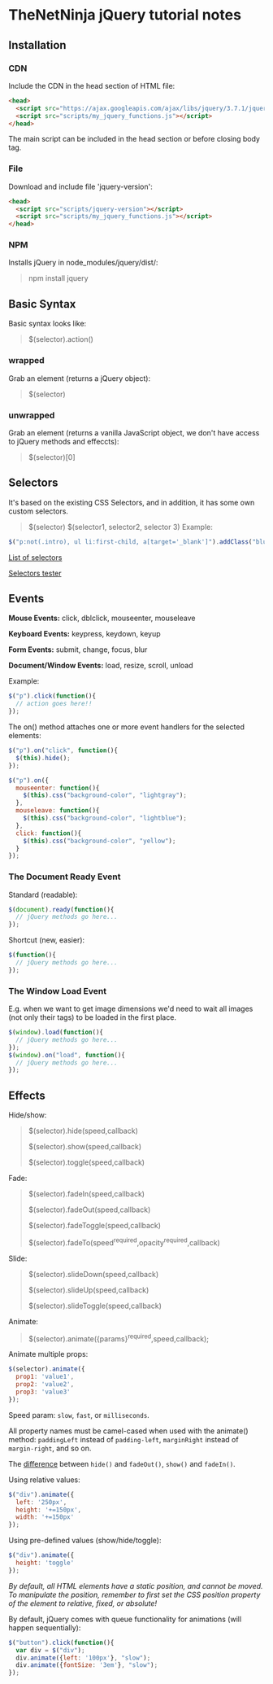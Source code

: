 # TheNetNinja jQuery tutorial notes
## Installation
### CDN
Include the CDN in the head section of HTML file:  
```html
<head>
  <script src="https://ajax.googleapis.com/ajax/libs/jquery/3.7.1/jquery.min.js"></script>
  <script src="scripts/my_jquery_functions.js"></script>
</head>
```
The main script can be included in the head section or before closing body tag.

### File
Download and include file 'jquery-version':
```html
<head>
  <script src="scripts/jquery-version"></script>
  <script src="scripts/my_jquery_functions.js"></script>
</head>
```
### NPM
Installs jQuery in node_modules/jquery/dist/:
> npm install jquery

## Basic Syntax
Basic syntax looks like:
> $(selector).action()

### wrapped
Grab an element (returns a jQuery object):
> $(selector)

### unwrapped
Grab an element (returns a vanilla JavaScript object, we don't have access to jQuery methods and effeccts):
> $(selector)[0]

## Selectors
It's based on the existing CSS Selectors, and in addition, it has some own custom selectors.
> $(selector)
> $(selector1, selector2, selector 3)
Example:
```js
$("p:not(.intro), ul li:first-child, a[target='_blank']").addClass("blue");
```

[List of selectors](https://www.w3schools.com/jquery/jquery_ref_selectors.asp)

[Selectors tester](https://www.w3schools.com/jquery/jquery_ref_selectors.asp)

## Events
**Mouse Events:**	click, dblclick, mouseenter, mouseleave

**Keyboard Events:** keypress, keydown, keyup

**Form Events:** submit, change, focus,	blur

**Document/Window Events:** load, resize, scroll, unload

Example:
```js
$("p").click(function(){
  // action goes here!!
});
```
The on() method attaches one or more event handlers for the selected elements:
```js
$("p").on("click", function(){
  $(this).hide();
});
```
```js
$("p").on({
  mouseenter: function(){
    $(this).css("background-color", "lightgray");
  },
  mouseleave: function(){
    $(this).css("background-color", "lightblue");
  },
  click: function(){
    $(this).css("background-color", "yellow");
  }
});
```

### The Document Ready Event
Standard (readable):
```js
$(document).ready(function(){
  // jQuery methods go here...
});
```
Shortcut (new, easier):
```js
$(function(){
  // jQuery methods go here...
});
```

### The Window Load Event
E.g. when we want to get image dimensions we'd need to wait all images (not only their tags) to be loaded in the first place.
```js
$(window).load(function(){
  // jQuery methods go here...
});
$(window).on("load", function(){
  // jQuery methods go here...
});
```

## Effects
Hide/show:
> $(selector).hide(speed,callback)
> 
> $(selector).show(speed,callback)
> 
> $(selector).toggle(speed,callback)

Fade:
> $(selector).fadeIn(speed,callback)
> 
> $(selector).fadeOut(speed,callback)
> 
> $(selector).fadeToggle(speed,callback)
> 
> $(selector).fadeTo(speed<sup>required</sup>,opacity<sup>required</sup>,callback)

Slide:
> $(selector).slideDown(speed,callback)
> 
> $(selector).slideUp(speed,callback)
> 
> $(selector).slideToggle(speed,callback)

Animate:
> $(selector).animate({params}<sup>required</sup>,speed,callback);

Animate multiple props:
```js
$(selector).animate({
  prop1: 'value1',
  prop2: 'value2',
  prop3: 'value3'
});
```
Speed param: `slow`, `fast`, or `milliseconds`.

All property names must be camel-cased when used with the animate() method: `paddingLeft` instead of `padding-left`, `marginRight` instead of `margin-right`, and so on.

The [difference](https://stackoverflow.com/questions/33982329/jquery-difference-between-hide-and-fadeout-show-and-fadein) between `hide()` and `fadeOut()`, `show()` and `fadeIn()`.

Using relative values:
```js
$("div").animate({
  left: '250px',
  height: '+=150px',
  width: '+=150px'
});
```
Using pre-defined values (show/hide/toggle):
```js
$("div").animate({
  height: 'toggle'
});
```

_By default, all HTML elements have a static position, and cannot be moved. To manipulate the position, remember to first set the CSS position property of the element to relative, fixed, or absolute!_

By default, jQuery comes with queue functionality for animations (will happen sequentially):
```js
$("button").click(function(){
  var div = $("div");
  div.animate({left: '100px'}, "slow");
  div.animate({fontSize: '3em'}, "slow");
});
```
